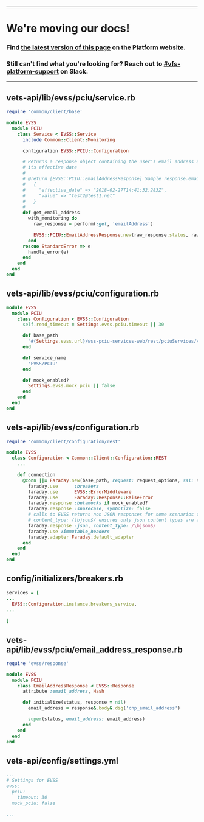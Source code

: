 
----

# We're moving our docs! 
### Find [the latest version of this page](https://depo-platform-documentation.scrollhelp.site/developer-docs/Service-Object-Implementation.1885700252.html) on the Platform website.

### Still can't find what you're looking for? Reach out to [#vfs-platform-support](https://dsva.slack.com/archives/CBU0KDSB1) on Slack.

----

## vets-api/lib/evss/pciu/service.rb
```ruby
require 'common/client/base'

module EVSS
  module PCIU
    class Service < EVSS::Service
      include Common::Client::Monitoring

      configuration EVSS::PCIU::Configuration

      # Returns a response object containing the user's email address and
      # its effective date
      #
      # @return [EVSS::PCIU::EmailAddressResponse] Sample response.email_address:
      #   {
      #     "effective_date" => "2018-02-27T14:41:32.283Z",
      #     "value" => "test2@test1.net"
      #   }
      #
      def get_email_address
        with_monitoring do
          raw_response = perform(:get, 'emailAddress')

          EVSS::PCIU::EmailAddressResponse.new(raw_response.status, raw_response)
        end
      rescue StandardError => e
        handle_error(e)
      end
    end
  end
end
````

## vets-api/lib/evss/pciu/configuration.rb
````ruby
module EVSS
  module PCIU
    class Configuration < EVSS::Configuration
      self.read_timeout = Settings.evss.pciu.timeout || 30

      def base_path
        "#{Settings.evss.url}/wss-pciu-services-web/rest/pciuServices/v1"
      end

      def service_name
        'EVSS/PCIU'
      end

      def mock_enabled?
        Settings.evss.mock_pciu || false
      end
    end
  end
end
````

## vets-api/lib/evss/configuration.rb
````ruby
require 'common/client/configuration/rest'

module EVSS
  class Configuration < Common::Client::Configuration::REST
    ...

    def connection
      @conn ||= Faraday.new(base_path, request: request_options, ssl: ssl_options) do |faraday|
        faraday.use      :breakers
        faraday.use      EVSS::ErrorMiddleware
        faraday.use      Faraday::Response::RaiseError
        faraday.response :betamocks if mock_enabled?
        faraday.response :snakecase, symbolize: false
        # calls to EVSS returns non JSON responses for some scenarios that don't make it through VAAFI
        # content_type: /\bjson$/ ensures only json content types are attempted to be parsed.
        faraday.response :json, content_type: /\bjson$/
        faraday.use :immutable_headers
        faraday.adapter Faraday.default_adapter
      end
    end
  end
end
````
## config/initializers/breakers.rb
````ruby
services = [
...
  EVSS::Configuration.instance.breakers_service,
...
 
]
````

## vets-api/lib/evss/pciu/email_address_response.rb
````ruby
require 'evss/response'

module EVSS
  module PCIU
    class EmailAddressResponse < EVSS::Response
      attribute :email_address, Hash

      def initialize(status, response = nil)
        email_address = response&.body&.dig('cnp_email_address')

        super(status, email_address: email_address)
      end
    end
  end
end
````

## vets-api/config/settings.yml
````yml
...
# Settings for EVSS
evss:
  pciu:
    timeout: 30
  mock_pciu: false

...
````

